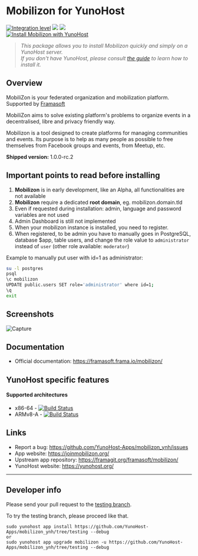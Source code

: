 # Mobilizon for YunoHost

[![Integration level](https://dash.yunohost.org/integration/mobilizon.svg)](https://dash.yunohost.org/appci/app/mobilizon) ![](https://ci-apps.yunohost.org/ci/badges/mobilizon.status.svg) ![](https://ci-apps.yunohost.org/ci/badges/mobilizon.maintain.svg)  
[![Install Mobilizon with YunoHost](https://install-app.yunohost.org/install-with-yunohost.png)](https://install-app.yunohost.org/?app=mobilizon)

> *This package allows you to install Mobilizon quickly and simply on a YunoHost server.  
If you don't have YunoHost, please consult [the guide](https://yunohost.org/#/install) to learn how to install it.*

## Overview
MobiliZon is your federated organization and mobilization platform. Supported by [Framasoft](https://framasoft.org/en/)

MobiliZon aims to solve existing platform's problems to organize events in a decentralised, libre and privacy friendly way.

Mobilizon is a tool designed to create platforms for managing communities and events. Its purpose is to help as many people as possible to free themselves from Facebook groups and events, from Meetup, etc.

**Shipped version:** 1.0.0-rc.2

## Important points to read before installing

1. **Mobilizon** is in early development, like an Alpha, all functionalities are not available
1. **Mobilizon** require a dedicated **root domain**, eg. mobilizon.domain.tld
1. Even if requested during installation: admin, language and password variables are not used
1. Admin Dashboard is still not implemented
1. When your mobilizon instance is installed, you need to register. 
1. When registered, to be admin you have to manually goes in PostgreSQL, database $app, table users, and change the role value to `administrator` instead of `user` (other role available: `moderator`)

Example to manually put user with id=1 as administrator:
```bash
su -l postgres
psql
\c mobilizon
UPDATE public.users SET role='administrator' where id=1;
\q
exit
```

## Screenshots

![Capture](https://user-images.githubusercontent.com/30271971/56023339-ea65aa00-5d0d-11e9-8b27-0120de231920.PNG)

## Documentation

 * Official documentation: https://framasoft.frama.io/mobilizon/

## YunoHost specific features

#### Supported architectures

* x86-64 - [![Build Status](https://ci-apps.yunohost.org/ci/logs/mobilizon%20%28Apps%29.svg)](https://ci-apps.yunohost.org/ci/apps/mobilizon/)
* ARMv8-A - [![Build Status](https://ci-apps-arm.yunohost.org/ci/logs/mobilizon%20%28Apps%29.svg)](https://ci-apps-arm.yunohost.org/ci/apps/mobilizon/)

## Links

 * Report a bug: https://github.com/YunoHost-Apps/mobilizon_ynh/issues
 * App website: https://joinmobilizon.org/
 * Upstream app repository: https://framagit.org/framasoft/mobilizon/
 * YunoHost website: https://yunohost.org/

---

Developer info
----------------

Please send your pull request to the [testing branch](https://github.com/YunoHost-Apps/mobilizon_ynh/tree/testing).

To try the testing branch, please proceed like that.
```
sudo yunohost app install https://github.com/YunoHost-Apps/mobilizon_ynh/tree/testing --debug
or
sudo yunohost app upgrade mobilizon -u https://github.com/YunoHost-Apps/mobilizon_ynh/tree/testing --debug
```
